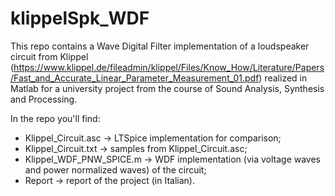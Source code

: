# klippelSpk_WDF

This repo contains a Wave Digital Filter implementation of a loudspeaker circuit from Klippel (https://www.klippel.de/fileadmin/klippel/Files/Know_How/Literature/Papers/Fast_and_Accurate_Linear_Parameter_Measurement_01.pdf) realized in Matlab for a university project from the course of Sound Analysis, Synthesis and Processing.

In the repo you'll find: 
- Klippel_Circuit.asc -> LTSpice implementation for comparison; 
- Klippel_Circuit.txt -> samples from Klippel_Circuit.asc; 
- Klippel_WDF_PNW_SPICE.m -> WDF implementation (via voltage waves and power normalized waves) of the circuit; 
- Report -> report of the project (in Italian).
